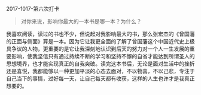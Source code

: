 2017-1017-第六次打卡
> 对你来说，影响你最大的一本书是哪一本？为什么？

我喜欢阅读，读过的书也不少，但说起对我影响最大的书，那么张宏杰的《曾国藩的正面与侧面》算是一本。因为它让我更全面的了解了曾国藩这个中国近代史上极具争议的人物，更重要的是它让我深刻地认识到后天的努力对一个人一生发展的重要影响，使我坚信只有通过持续不断的学习和坚持不懈的自省才能达到所谓圣人的思想境界，也才能实现真正的自我突破。读完这本书后，无论是面对生活中的挫折还是喜悦，我都能够以一种更加平淡的心态去面对，不以物喜，不以己悲，专注于自己当下的事情，过好每一天，让自己每天都有收获，这样的人生也许才是我真正想要的。